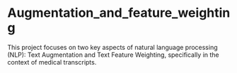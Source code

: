 # Augmentation_and_feature_weighting
This project focuses on two key aspects of natural language processing (NLP): Text Augmentation and Text Feature Weighting, specifically in the context of medical transcripts.
